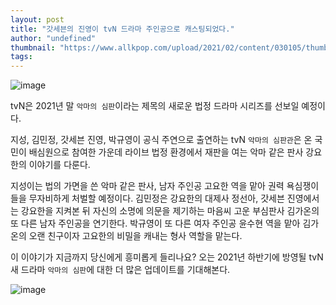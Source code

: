 ```yaml
---
layout: post
title: "갓세븐의 진영이 tvN 드라마 주인공으로 캐스팅되었다."
author: "undefined"
thumbnail: "https://www.allkpop.com/upload/2021/02/content/030105/thumb/1612332313-1611792757-20210127-jinyoung.jpg"
tags: 
---
```



![image](https://www.allkpop.com/upload/2021/02/content/030105/1612332313-1611792757-20210127-jinyoung.jpg)

tvN은 2021년 말 `악마의 심판`이라는 제목의 새로운 법정 드라마 시리즈를 선보일 예정이다.

지성, 김민정, 갓세븐 진영, 박규영이 공식 주연으로 출연하는 tvN `악마의 심판관`은 온 국민이 배심원으로 참여한 가운데 라이브 법정 환경에서 재판을 여는 악마 같은 판사 강요한의 이야기를 다룬다.

지성이는 법의 가면을 쓴 악마 같은 판사, 남자 주인공 고요한 역을 맡아 권력 욕심쟁이들을 무자비하게 처벌할 예정이다. 김민정은 강요한의 대제사 정선아, 갓세븐 진영에서는 강요한을 지켜본 뒤 자신의 소명에 의문을 제기하는 마음씨 고운 부심판사 김가온의 또 다른 남자 주인공을 연기한다. 박규영이 또 다른 여자 주인공 윤수현 역을 맡아 김가온의 오랜 친구이자 고요한의 비밀을 캐내는 형사 역할을 맡는다.

이 이야기가 지금까지 당신에게 흥미롭게 들리나요? 오는 2021년 하반기에 방영될 tvN 새 드라마 `악마의 심판`에 대한 더 많은 업데이트를 기대해본다.

![image](https://www.allkpop.com/upload/2021/02/content/030102/1612332145-2021020401000269000016331-20210203093412364.jpg)
